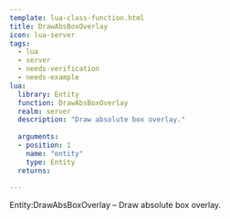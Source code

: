 ```yaml
---
template: lua-class-function.html
title: DrawAbsBoxOverlay
icon: lua-server
tags:
  - lua
  - server
  - needs-verification
  - needs-example
lua:
  library: Entity
  function: DrawAbsBoxOverlay
  realm: server
  description: "Draw absolute box overlay."
  
  arguments:
  - position: 1
    name: "entity"
    type: Entity
  returns:
    
---
```


<div class="lua__search__keywords">
Entity:DrawAbsBoxOverlay &#x2013; Draw absolute box overlay.
</div>
